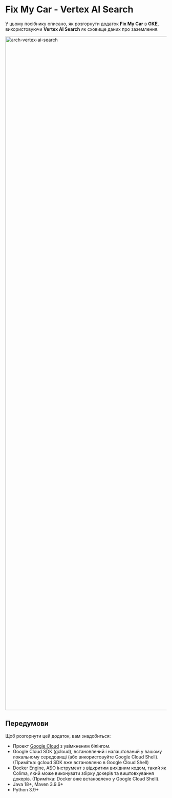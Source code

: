 # Fix My Car - Vertex AI Search

У цьому посібнику описано, як розгорнути додаток **Fix My Car** в **GKE**, використовуючи **Vertex AI Search** як сховище даних про заземлення.

<img width="2098" alt="arch-vertex-ai-search" src="https://github.com/RebelsBoss/Fix_my_car/assets/126337643/ba691211-6e73-42cb-90c9-99dd9f5a5a36">

## Передумови

Щоб розгорнути цей додаток, вам знадобиться:

- Проект [Google Cloud](https://cloud.google.com/resource-manager/docs/creating-managing-projects#creating_a_project) з увімкненим білінгом.
- Google Cloud SDK (gcloud), встановлений і налаштований у вашому локальному середовищі (або використовуйте Google Cloud Shell). (Примітка: gcloud SDK вже встановлено в Google Cloud Shell)
- Docker Engine, АБО інструмент з відкритим вихідним кодом, такий як Colima, який може виконувати збірку докерів та виштовхування докерів. (Примітка: Docker вже встановлено у Google Cloud Shell).
- Java 18+, Maven 3.9.6+
- Python 3.9+

